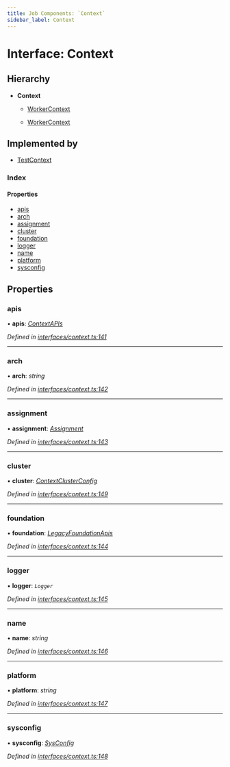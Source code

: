 ```yaml
---
title: Job Components: `Context`
sidebar_label: Context
---
```


# Interface: Context

## Hierarchy

* **Context**

  * [WorkerContext](workercontext.md)

  * [WorkerContext](workercontext.md)

## Implemented by

* [TestContext](../classes/testcontext.md)

### Index

#### Properties

* [apis](context.md#apis)
* [arch](context.md#arch)
* [assignment](context.md#assignment)
* [cluster](context.md#cluster)
* [foundation](context.md#foundation)
* [logger](context.md#logger)
* [name](context.md#name)
* [platform](context.md#platform)
* [sysconfig](context.md#sysconfig)

## Properties

###  apis

• **apis**: *[ContextAPIs](contextapis.md)*

*Defined in [interfaces/context.ts:141](https://github.com/terascope/teraslice/blob/9dc0f8b8/packages/job-components/src/interfaces/context.ts#L141)*

___

###  arch

• **arch**: *string*

*Defined in [interfaces/context.ts:142](https://github.com/terascope/teraslice/blob/9dc0f8b8/packages/job-components/src/interfaces/context.ts#L142)*

___

###  assignment

• **assignment**: *[Assignment](../overview.md#assignment)*

*Defined in [interfaces/context.ts:143](https://github.com/terascope/teraslice/blob/9dc0f8b8/packages/job-components/src/interfaces/context.ts#L143)*

___

###  cluster

• **cluster**: *[ContextClusterConfig](contextclusterconfig.md)*

*Defined in [interfaces/context.ts:149](https://github.com/terascope/teraslice/blob/9dc0f8b8/packages/job-components/src/interfaces/context.ts#L149)*

___

###  foundation

• **foundation**: *[LegacyFoundationApis](legacyfoundationapis.md)*

*Defined in [interfaces/context.ts:144](https://github.com/terascope/teraslice/blob/9dc0f8b8/packages/job-components/src/interfaces/context.ts#L144)*

___

###  logger

• **logger**: *`Logger`*

*Defined in [interfaces/context.ts:145](https://github.com/terascope/teraslice/blob/9dc0f8b8/packages/job-components/src/interfaces/context.ts#L145)*

___

###  name

• **name**: *string*

*Defined in [interfaces/context.ts:146](https://github.com/terascope/teraslice/blob/9dc0f8b8/packages/job-components/src/interfaces/context.ts#L146)*

___

###  platform

• **platform**: *string*

*Defined in [interfaces/context.ts:147](https://github.com/terascope/teraslice/blob/9dc0f8b8/packages/job-components/src/interfaces/context.ts#L147)*

___

###  sysconfig

• **sysconfig**: *[SysConfig](sysconfig.md)*

*Defined in [interfaces/context.ts:148](https://github.com/terascope/teraslice/blob/9dc0f8b8/packages/job-components/src/interfaces/context.ts#L148)*

